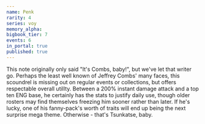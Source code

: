 ```yaml
---
name: Penk
rarity: 4
series: voy
memory_alpha:
bigbook_tier: 7
events: 6
in_portal: true
published: true
---
```


This note originally only said "It's Combs, baby!", but we've let that writer go. Perhaps the least well known of Jeffrey Combs' many faces, this scoundrel is missing out on regular events or collections, but offers respectable overall utilIty. Between a 200% instant damage attack and a top ten ENG base, he certainly has the stats to justify daily use, though older rosters may find themselves freezing him sooner rather than later. If he's lucky, one of his fanny-pack's worth of traits will end up being the next surprise mega theme. Otherwise - that's Tsunkatse, baby.
